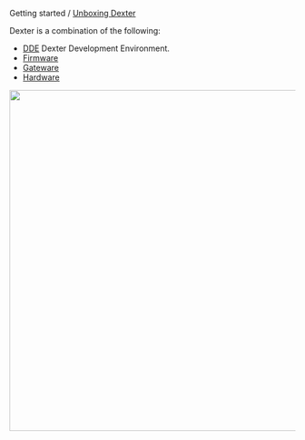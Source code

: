 Getting started / [Unboxing Dexter](Dexter-Setup)

Dexter is a combination of the following:

* [DDE](DDE) Dexter Development Environment.
* [Firmware](Firmware) 
* [Gateware](Gateware)
* [Hardware](Hardware)

<a href="http://techref.massmind.org/images/member/jmn-efp-786/DexterControl.html"><img src="http://techref.massmind.org/images/member/jmn-efp-786/HD_ControlSystem_20201015.svg" height="600" width="1584" align="top"></a>
